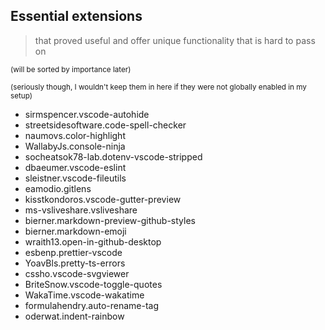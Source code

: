 ## Essential extensions

> that proved useful and offer unique functionality that is hard to pass on

<sub>(will be sorted by importance later)</sub>

<sup>(seriously though, I wouldn't keep them in here if they were not globally enabled in my setup)</sup>

- sirmspencer.vscode-autohide
- streetsidesoftware.code-spell-checker
- naumovs.color-highlight
- WallabyJs.console-ninja
- socheatsok78-lab.dotenv-vscode-stripped
- dbaeumer.vscode-eslint
- sleistner.vscode-fileutils
- eamodio.gitlens
- kisstkondoros.vscode-gutter-preview
- ms-vsliveshare.vsliveshare
- bierner.markdown-preview-github-styles
- bierner.markdown-emoji
- wraith13.open-in-github-desktop
- esbenp.prettier-vscode
- YoavBls.pretty-ts-errors
- cssho.vscode-svgviewer
- BriteSnow.vscode-toggle-quotes
- WakaTime.vscode-wakatime
- formulahendry.auto-rename-tag <!-- necessary because the built-in VSC feature is buggy -->
- oderwat.indent-rainbow
